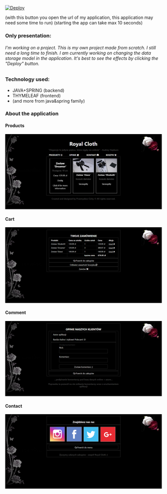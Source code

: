 <a href="https://sky-online-shop.herokuapp.com">
  <img src="https://www.herokucdn.com/deploy/button.svg" alt="Deploy">
</a>

(with this button you open the url of my application, this application may need some time to run)
(starting the app can take max 10 seconds)


### Only presentation: 

###### I'm working on a project. This is my own project made from scratch. I still need a long time to finish. I am currently working on changing the data storage model in the application. It's best to see the effects by clicking the "Deploy" button.

### Technology used: 
* JAVA+SPRING (backend)
* THYMELEAF (frontend)
* (and more from java&spring family)

### About the application

#### Products
![Products](./screens/screen1.png)

#### Cart
![Cart](./screens/screen2.png)

#### Comment
![Comment](./screens/screen3.png)

#### Contact
![Contact](./screens/screen4.png)
